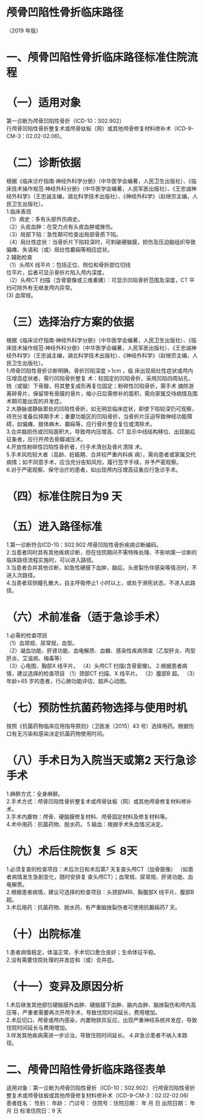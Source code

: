 # 颅骨凹陷性骨折临床路径  
（2019 年版）  
# 一、颅骨凹陷性骨折临床路径标准住院流程  
# （一）适用对象  
第一诊断为颅骨凹陷性骨折（ICD-10：S02.902）  
行颅骨凹陷性骨折整复术或颅骨钛板（网）或其他颅骨修复材料修补术（ICD-9-CM-3：02.02-02.06)。  
# （二）诊断依据  
根据《临床诊疗指南·神经外科学分册》（中华医学会编著，人民卫生出版社）、《临床技术操作规范·神经外科分册》（中华医学会编著，人民军医出版社）、《王忠诚神经外科学》（王忠诚主编，湖北科学技术出版社）、《神经外科学》（赵继宗主编，人民卫生出版社）。  
1.临床表现  
（1）病史：多有头部外伤病史。  
（2）头皮血肿：在受力点有头皮血肿或挫伤。  
（3）局部下陷：急性期可检查出局部骨质下陷。  
（4）局灶性症状：当骨折片下陷较深时，可刺破硬脑膜，损伤及压迫脑组织导致偏瘫、失语和（或）局灶性癫痫等相应症状。  
2.辅助检查  
（1）头颅X 线平片：包括正位、侧位和骨折部位切线  
位平片，后者可显示骨折片陷入颅内深度。  
（2）头颅CT 扫描（含骨窗像或三维重建）：可显示凹陷骨折范围及深度，CT 平扫可除外有无继发颅内异常。  
(3) 血常规。  
# （三）选择治疗方案的依据  
根据《临床诊疗指南·神经外科学分册》（中华医学会编著，人民卫生出版社）、《临床技术操作规范·神经外科分册》（中华医学会编著，人民军医出版社）、《王忠诚神经外科学》（王忠诚主编，湖北科学技术出版社）、《神经外科学》（赵继宗主编，人民卫生出版社）。  
1.颅骨凹陷性骨折诊断明确，骨折凹陷深度 $>\!1\mathrm{cm}$ ，临 床出现局灶性症状或颅内压增高症状者，需行凹陷骨折整复 术：较固定的凹陷骨折，采用凹陷四周钻孔、铣（或锯）下骨瓣，将其整复成形再复位固定；粉碎性凹陷骨折，需手术 摘除游离碎骨片，保留带有骨膜的骨片，缩小日后需修补的面积，需向家属交待病情及围术期可能出现的并发症。  
2.大静脉或静脉窦处的凹陷性骨折，如无明显临床症状，即使下陷较深仍可观察，待充分准备后择期手术；重要功能区的凹陷骨折，当骨折片压迫导致神经功能障碍，如偏瘫、肢体麻木、癫痫等，应行骨片整合复位或清除术。  
3.合并脑损伤或凹陷面积大，导致颅内压增高、CT 显示中线结构移位、出现脑疝征象者，应行开颅去骨瓣减压术。  
4.开放性粉碎性凹陷性骨折者，行手术清创及骨片清除 术。  
5.手术风险较大者（高龄、妊娠期、合并较严重内科疾 病），需向患者或家属交代病情；如不同意手术，应当充分告知风险，履行签字手续，并予严密观察。  
6.对于严密观察、保守治疗的患者，如出现颅内压增高征象应行急诊手术。  
# （四）标准住院日为9 天  
# （五）进入路径标准  
1.第一诊断符合ICD-10：S02.902 颅骨凹陷性骨折疾病诊断编码。  
2.当患者同时具有其他疾病诊断，但在住院期间不需特殊处理、不影响第一诊断的临床路径流程实施时，可以进入路径。  
3.当患者合并其他诊断，如急性硬膜下血肿，脑疝，头皮裂伤伴感染等情况时，不进入次路径。  
4.当患者双侧瞳孔散大，自主呼吸停止1 小时以上，或处于濒死状态，不进入此路径。  
# （六）术前准备（适于急诊手术）  
1.必需的检查项目  
（1）血常规、尿常规，血型。  
（2）凝血功能、肝肾功能、血电解质、血糖、感染性疾病筛查（乙型肝炎、丙型肝炎、艾滋病、梅毒等）  
（3）心电图、胸部X 线平片。 （4）头颅CT 扫描(含骨窗像)。 2.根据患者病情，建议选择的检查项目 （1）颈部CT 扫描、X 线平片。 （2）腹部B 超。 （3）年龄$>\!65$ 岁的患者，行心肺功能评估、超声心动图。  
# （七）预防性抗菌药物选择与使用时机  
按照《抗菌药物临床应用指导原则》（卫医发〔2015〕43 号）选择用药。根据伤口有无污染和感染决定抗菌药物使用时间。  
# （八）手术日为入院当天或第2 天行急诊手术  
1.麻醉方式：全身麻醉。  
2.手术方式：颅骨凹陷性骨折整复术或颅骨钛板（网）或其他颅骨修复材料修补术。  
3.手术内置物：颅骨、硬脑膜修复材料、颅骨固定材料及修复材料等。  
4.术中用药：抗菌药物、脱水药。 5.输血：根据手术失血情况决定。  
# （九）术后住院恢复$\lessgtr8$天  
1.必须复查的检查项目：术后次日和术后第7 天复查头颅CT（加骨窗像） （如患者病情发生急剧变化，随时安排复 查头颅CT）；血常规、尿常规、肝肾功能、血电解质。  
2.根据患者病情，建议可选择的检查项目：头颈部MRI、胸腹部X 线平片、腹部B 超。  
3.术后用药：抗菌药物、脱水药，有严重脑挫裂伤者可使用抗癫痫药7 天。  
# （十）出院标准  
1.患者病情稳定，体温正常，手术切口愈合良好；生命体征平稳。  
2.没有需要住院处理的并发症和（或）合并症。  
# （十一）变异及原因分析  
1.术后继发其他部位硬脑膜外血肿、硬脑膜下血肿、脑内血肿、脑挫裂伤和颅内高压等，严重者需要再次开颅手术，导致住院时间延长，费用增加。  
2.术后切口、颅骨或颅内感染，内置物排异反应，出现严重神经系统并发症，导致住院时间延长与费用增加。  
3.伴发其他疾病需进一步诊治，导致住院时间延长。 4.非急诊患者不纳入本路径。  
# 二、颅骨凹陷性骨折临床路径表单  
适用对象：第一诊断为颅骨凹陷性骨折（ICD-10：S02.902） 行颅骨凹陷性骨折整复术或颅骨钛板或其他颅骨修复材料修补术（ICD-9-CM-3：02.02-02.06)  
患者姓名：             性别：      年龄：      门诊号：          住院号：住院日期：     年  月  日    出院日期：       年  月   日     标准住院日：9 天  
